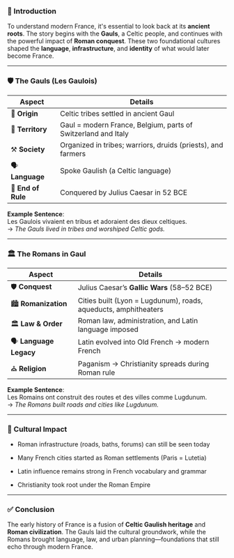 
### 🎯 Introduction

To understand modern France, it's essential to look back at its **ancient roots**. The story begins with the **Gauls**, a Celtic people, and continues with the powerful impact of **Roman conquest**. These two foundational cultures shaped the **language**, **infrastructure**, and **identity** of what would later become France.

---

### 🛡️ The Gauls (Les Gaulois)

|Aspect|Details|
|---|---|
|🧬 **Origin**|Celtic tribes settled in ancient Gaul|
|📍 **Territory**|Gaul = modern France, Belgium, parts of Switzerland and Italy|
|⚒️ **Society**|Organized in tribes; warriors, druids (priests), and farmers|
|🗣️ **Language**|Spoke Gaulish (a Celtic language)|
|🚫 **End of Rule**|Conquered by Julius Caesar in 52 BCE|

**Example Sentence**:  
Les Gaulois vivaient en tribus et adoraient des dieux celtiques.  
→ _The Gauls lived in tribes and worshiped Celtic gods._

---

### 🏛️ The Romans in Gaul

|Aspect|Details|
|---|---|
|🛡️ **Conquest**|Julius Caesar’s **Gallic Wars** (58–52 BCE)|
|🏙️ **Romanization**|Cities built (Lyon = Lugdunum), roads, aqueducts, amphitheaters|
|🏛️ **Law & Order**|Roman law, administration, and Latin language imposed|
|🗣️ **Language Legacy**|Latin evolved into Old French → modern French|
|⛪ **Religion**|Paganism → Christianity spreads during Roman rule|

**Example Sentence**:  
Les Romains ont construit des routes et des villes comme Lugdunum.  
→ _The Romans built roads and cities like Lugdunum._

---

### 🧠 Cultural Impact

- Roman infrastructure (roads, baths, forums) can still be seen today
    
- Many French cities started as Roman settlements (Paris = Lutetia)
    
- Latin influence remains strong in French vocabulary and grammar
    
- Christianity took root under the Roman Empire
    

---

### ✅ Conclusion

The early history of France is a fusion of **Celtic Gaulish heritage** and **Roman civilization**. The Gauls laid the cultural groundwork, while the Romans brought language, law, and urban planning—foundations that still echo through modern France.